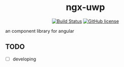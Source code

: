 <h1 align="center">
ngx-uwp
</h1>

<div align="center">

[![Build Status](https://travis-ci.org/tc9011/ngx-uwp.svg?branch=master)](https://travis-ci.org/tc9011/ngx-uwp)
[![GitHub license](https://img.shields.io/github/license/mashape/apistatus.svg?style=flat)](https://github.com/tc9011/ngx-uwp/blob/master/LICENSE)

</div>

an component library for angular


## TODO

- [ ] developing


